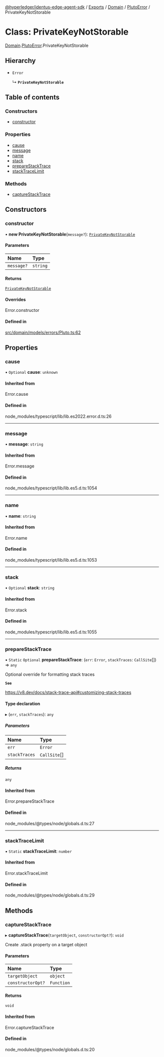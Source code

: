 [@hyperledger/identus-edge-agent-sdk](../README.md) / [Exports](../modules.md) / [Domain](../modules/Domain.md) / [PlutoError](../modules/Domain.PlutoError.md) / PrivateKeyNotStorable

# Class: PrivateKeyNotStorable

[Domain](../modules/Domain.md).[PlutoError](../modules/Domain.PlutoError.md).PrivateKeyNotStorable

## Hierarchy

- `Error`

  ↳ **`PrivateKeyNotStorable`**

## Table of contents

### Constructors

- [constructor](Domain.PlutoError.PrivateKeyNotStorable.md#constructor)

### Properties

- [cause](Domain.PlutoError.PrivateKeyNotStorable.md#cause)
- [message](Domain.PlutoError.PrivateKeyNotStorable.md#message)
- [name](Domain.PlutoError.PrivateKeyNotStorable.md#name)
- [stack](Domain.PlutoError.PrivateKeyNotStorable.md#stack)
- [prepareStackTrace](Domain.PlutoError.PrivateKeyNotStorable.md#preparestacktrace)
- [stackTraceLimit](Domain.PlutoError.PrivateKeyNotStorable.md#stacktracelimit)

### Methods

- [captureStackTrace](Domain.PlutoError.PrivateKeyNotStorable.md#capturestacktrace)

## Constructors

### constructor

• **new PrivateKeyNotStorable**(`message?`): [`PrivateKeyNotStorable`](Domain.PlutoError.PrivateKeyNotStorable.md)

#### Parameters

| Name | Type |
| :------ | :------ |
| `message?` | `string` |

#### Returns

[`PrivateKeyNotStorable`](Domain.PlutoError.PrivateKeyNotStorable.md)

#### Overrides

Error.constructor

#### Defined in

[src/domain/models/errors/Pluto.ts:62](https://github.com/hyperledger/identus-edge-agent-sdk-ts/blob/7eadfa3c5dda4c81079844b2a47014b3c9b03dac/src/domain/models/errors/Pluto.ts#L62)

## Properties

### cause

• `Optional` **cause**: `unknown`

#### Inherited from

Error.cause

#### Defined in

node_modules/typescript/lib/lib.es2022.error.d.ts:26

___

### message

• **message**: `string`

#### Inherited from

Error.message

#### Defined in

node_modules/typescript/lib/lib.es5.d.ts:1054

___

### name

• **name**: `string`

#### Inherited from

Error.name

#### Defined in

node_modules/typescript/lib/lib.es5.d.ts:1053

___

### stack

• `Optional` **stack**: `string`

#### Inherited from

Error.stack

#### Defined in

node_modules/typescript/lib/lib.es5.d.ts:1055

___

### prepareStackTrace

▪ `Static` `Optional` **prepareStackTrace**: (`err`: `Error`, `stackTraces`: `CallSite`[]) => `any`

Optional override for formatting stack traces

**`See`**

https://v8.dev/docs/stack-trace-api#customizing-stack-traces

#### Type declaration

▸ (`err`, `stackTraces`): `any`

##### Parameters

| Name | Type |
| :------ | :------ |
| `err` | `Error` |
| `stackTraces` | `CallSite`[] |

##### Returns

`any`

#### Inherited from

Error.prepareStackTrace

#### Defined in

node_modules/@types/node/globals.d.ts:27

___

### stackTraceLimit

▪ `Static` **stackTraceLimit**: `number`

#### Inherited from

Error.stackTraceLimit

#### Defined in

node_modules/@types/node/globals.d.ts:29

## Methods

### captureStackTrace

▸ **captureStackTrace**(`targetObject`, `constructorOpt?`): `void`

Create .stack property on a target object

#### Parameters

| Name | Type |
| :------ | :------ |
| `targetObject` | `object` |
| `constructorOpt?` | `Function` |

#### Returns

`void`

#### Inherited from

Error.captureStackTrace

#### Defined in

node_modules/@types/node/globals.d.ts:20
